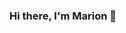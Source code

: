 ### Hi there, I'm Marion 👋

<!--
**M-GM50/M-GM50** is a ✨ _special_ ✨ repository because its `README.md` (this file) appears on your GitHub profile.

🌐 Check my [portfolio website](https://marion.codes/)!

👤Name: Marion G.
🇬🇧Location: Manchester, UK

🚀 Software engineering bootcamp graduate from [Skills City](https://www.skills-city.com/)
💻 Completed the front-end development course with [Kreativstorm](https://www.kreativstorm.de/)
🎨 Graphic Design Introduction course at [Parsons School of Design](https://www.newschool.edu/parsons/



